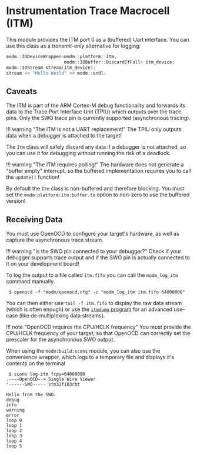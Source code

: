 # Instrumentation Trace Macrocell (ITM)

This module provides the ITM port 0 as a (buffered) Uart interface.
You can use this class as a *transmit-only* alternative for logging:

```cpp
modm::IODeviceWrapper<modm::platform::Itm,
                      modm::IOBuffer::DiscardIfFull> itm_device;
modm::IOStream stream(itm_device);
stream << "Hello World" << modm::endl;
```


## Caveats

The ITM is part of the ARM Cortex-M debug functionality and forwards its data
to the Trace Port Interface Unit (TPIU) which outputs over the trace pins.
Only the SWO trace pin is currently supported (asynchronous tracing).

!!! warning "The ITM is not a UART replacement!"
    The TPIU only outputs data when a debugger is attached to the target!

The `Itm` class will safely discard any data if a debugger is not attached, so
you can use it for debugging without running the risk of a deadlock.

!!! warning "The ITM requires polling!"
    The hardware does not generate a "buffer empty" interrupt, so the
    buffered implementation requires you to call the `update()` function!

By default the `Itm` class is non-buffered and therefore blocking.
You must set the `modm:platform:itm:buffer.tx` option to non-zero to use the
buffered version!


## Receiving Data

You must use OpenOCD to configure your target's hardware, as well as capture
the asynchronous trace stream.

!!! warning "Is the SWO pin connected to your debugger?"
    Check if your debugger supports trace output and if the SWO pin is actually
    connected to it on your development board!

To log the output to a file called `itm.fifo` you can call the `modm_log_itm`
command manually.

```
 $ openocd -f "modm/openocd.cfg" -c "modm_log_itm itm.fifo 64000000"
```

You can then either use `tail -f itm.fifo` to display the raw data stream
(which is often enough) or use the [`itmdump` program](https://docs.rs/itm/)
for an advanced use-case (like de-multiplexing data streams).

!!! note "OpenOCD requires the CPU/HCLK frequency"
    You must provide the CPU/HCLK frequency of your target, so that
    OpenOCD can correctly set the prescaler for the asynchronous SWO output.

When using the `modm:build:scons` module, you can also use the convenience
wrapper, which logs to a temporary file and displays it's contents on the
terminal

```
 $ scons log-itm fcpu=64000000
.----OpenOCD--> Single Wire Viewer
'------SWO----- stm32f103rbt

Hello from the SWO.
debug
info
warning
error
loop 0
loop 1
loop 2
loop 3
loop 4
loop 5
```


